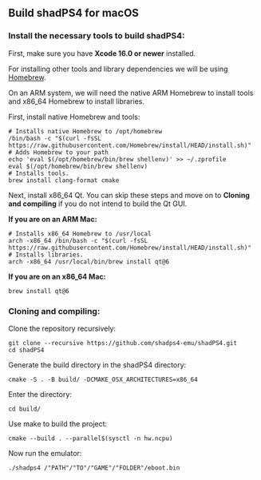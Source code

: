 <!--
SPDX-FileCopyrightText: 2024 shadPS4 Emulator Project
SPDX-License-Identifier: GPL-2.0-or-later
-->

## Build shadPS4 for macOS

### Install the necessary tools to build shadPS4:

First, make sure you have **Xcode 16.0 or newer** installed.

For installing other tools and library dependencies we will be using [Homebrew](https://brew.sh/).

On an ARM system, we will need the native ARM Homebrew to install tools and x86_64 Homebrew to install libraries.

First, install native Homebrew and tools:
```
# Installs native Homebrew to /opt/homebrew
/bin/bash -c "$(curl -fsSL https://raw.githubusercontent.com/Homebrew/install/HEAD/install.sh)"
# Adds Homebrew to your path
echo 'eval $(/opt/homebrew/bin/brew shellenv)' >> ~/.zprofile
eval $(/opt/homebrew/bin/brew shellenv)
# Installs tools.
brew install clang-format cmake
```

Next, install x86_64 Qt. You can skip these steps and move on to **Cloning and compiling** if you do not intend to build the Qt GUI.

**If you are on an ARM Mac:**
```
# Installs x86_64 Homebrew to /usr/local
arch -x86_64 /bin/bash -c "$(curl -fsSL https://raw.githubusercontent.com/Homebrew/install/HEAD/install.sh)"
# Installs libraries.
arch -x86_64 /usr/local/bin/brew install qt@6
```

**If you are on an x86_64 Mac:**
```
brew install qt@6
```

### Cloning and compiling:

Clone the repository recursively:
```
git clone --recursive https://github.com/shadps4-emu/shadPS4.git
cd shadPS4
```

Generate the build directory in the shadPS4 directory:
```
cmake -S . -B build/ -DCMAKE_OSX_ARCHITECTURES=x86_64
```

Enter the directory:
```
cd build/
```

Use make to build the project:
```
cmake --build . --parallel$(sysctl -n hw.ncpu)
```

Now run the emulator:

```
./shadps4 /"PATH"/"TO"/"GAME"/"FOLDER"/eboot.bin
```

